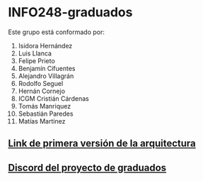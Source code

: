 # INFO248-graduados
Este grupo está conformado por:  
1. Isidora Hernández  
2. Luis Llanca  
3. Felipe Prieto
4. Benjamín Cifuentes  
5. Alejandro Villagrán  
6. Rodolfo Seguel  
7. Hernán Cornejo
8. ICGM Cristián Cárdenas
9. Tomás Manriquez
10. Sebastián Paredes
11. Matías Martinez  
  
  
  
## [Link de primera versión de la arquitectura](https://docs.google.com/document/d/1ofz-5r6KL__B43xaDMccg2fA5wPkNCBAw3nR-aEFGr0/edit?usp=sharing)
## [Discord del proyecto de graduados](https://discord.gg/GAxNfxkA)
